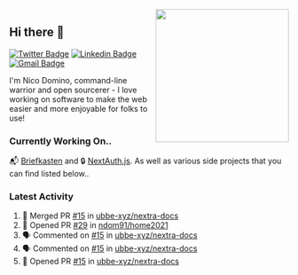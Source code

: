 <img align="right" src="https://user-images.githubusercontent.com/7415984/172472491-91b16eac-fa22-4ecf-92df-d687139fd1f9.gif" width="240" />

## Hi there 👋

[![Twitter Badge](https://img.shields.io/badge/-@ndom91-1ca0f1?style=flat-square&labelColor=1ca0f1&logo=twitter&logoColor=white&link=https://twitter.com/ndom91)](https://twitter.com/ndom91) [![Linkedin Badge](https://img.shields.io/badge/-ndom91-blue?style=flat-square&logo=Linkedin&logoColor=white&link=https://www.linkedin.com/in/ndom91/)](https://www.linkedin.com/in/ndom91/) [![Gmail Badge](https://img.shields.io/badge/-yo@ndo.dev-c14438?style=flat-square&logo=mail.ru&logoColor=white&link=mailto:yo@ndo.dev)](mailto:yo@ndo.dev)

I'm Nico Domino, command-line warrior and open sourcerer - I love working on software to make the web easier and more enjoyable for folks to use! 

### Currently Working On..

📬 [Briefkasten](https://briefkastenhq.com) and 🔒 [NextAuth.js](https://github.com/nextauthjs/next-auth). As well as various side projects that you can find listed below..

<!--START_SECTION_PROFILE_VIEWS:readme-info-->
<!--END_SECTION_PROFILE_VIEWS:readme-info-->

<!--START_SECTION_DAILY_COMMIT:readme-info-->
<!--END_SECTION_DAILY_COMMIT:readme-info-->

<!--START_SECTION_WEEKLY_COMMIT:readme-info-->
<!--END_SECTION_WEEKLY_COMMIT:readme-info-->

### Latest Activity

<!--START_SECTION:activity-->
1. 🎉 Merged PR [#15](https://github.com/ubbe-xyz/nextra-docs/pull/15) in [ubbe-xyz/nextra-docs](https://github.com/ubbe-xyz/nextra-docs)
2. 💪 Opened PR [#29](https://github.com/ndom91/home2021/pull/29) in [ndom91/home2021](https://github.com/ndom91/home2021)
3. 🗣 Commented on [#15](https://github.com/ubbe-xyz/nextra-docs/pull/15#issuecomment-1899514473) in [ubbe-xyz/nextra-docs](https://github.com/ubbe-xyz/nextra-docs)
4. 🗣 Commented on [#15](https://github.com/ubbe-xyz/nextra-docs/pull/15#issuecomment-1899501307) in [ubbe-xyz/nextra-docs](https://github.com/ubbe-xyz/nextra-docs)
5. 💪 Opened PR [#15](https://github.com/ubbe-xyz/nextra-docs/pull/15) in [ubbe-xyz/nextra-docs](https://github.com/ubbe-xyz/nextra-docs)
<!--END_SECTION:activity-->
